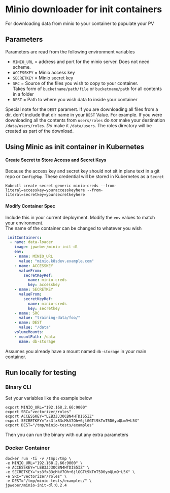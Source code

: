 # Minio downloader for init containers

For downloading data from minio to your container to populate your PV

## Parameters
Parameters are read from the following environment variables  
- `MINIO_URL` = address and port for the minio server. Does not need scheme.  
- `ACCESSKEY` = Minio access key  
- `SECRETKEY` = Minio secret key  
- `SRC` = Source of the files you wish to copy to your container.  
Takes form of `bucketname/path/file` or `bucketname/path` for all contents in a folder  
- `DEST` = Path to where you wish data to inside your container  

Special note for the `DEST` paramert. If you are downloading all files from a dir, don't include that dir name in your `DEST` Value. For example. If you were downloading all the contents from `users/roles` do _not_ make your destination `/data/users/roles`. *Do* make it `/data/users`. The roles directory will be created as part of the download. 



## Using Minic as init container in Kubernetes

#### Create Secret to Store Access and Secret Keys
Because the access key and secret key should not sit in plane text in a git repo or `ConfigMap`. These credential will be stored in Kubernetes as a `Secret`

``` shell
Kubectl create secret generic minio-creds --from-literal=accesskey=youraccesskeyhere --from-literal=secretkey=yoursecretkeyhere 
```

#### Modify Container Spec
Include this in your current deployment. Modify the `env` values to match your environment.  
The name of the container can be changed to whatever you wish

``` yaml
 initContainers:
  - name: data-loader 
    image: jpweber/minio-init-dl
    env:
    - name: MINIO_URL
      value: "minio.k8sdev.example.com"
    - name: ACCESSKEY
      valueFrom:
        secretKeyRef:
          name: minio-creds
          key: accesskey
    - name: SECRETKEY
      valueFrom:
        secretKeyRef:
          name: minio-creds
          key: secretkey
    - name: SRC
      value: "training-data/foo/"
    - name: DEST
      value: "/data"
    volumeMounts:
    - mountPath: /data
      name: db-storage
```

Assumes you already have a mount named `db-storage` in your main container. 

## Run locally for testing

### Binary CLI
Set your variables like the example below
``` shell
export MINIO_URL="192.168.2.66:9000"
export SRC="vectorizer/roles"
export ACCESSKEY="LEB3JJ3OCBN4HTDIS5IZ"
export SECRETKEY="xs3fx83cMkV7Oh+6jlGGTt9kTmT5D6yoQLm9+L5X"
export DEST="/tmp/minio-tests/examples"
```
Then you can run the binary with out any extra parameters

### Docker Container

``` shell
docker run -ti -v /tmp:/tmp \
-e MINIO_URL="192.168.2.66:9000" \
-e ACCESSKEY="LEB3JJ3OCBN4HTDIS5IZ" \
-e SECRETKEY="xs3fx83cMkV7Oh+6jlGGTt9kTmT5D6yoQLm9+L5X" \
-e SRC="vectorizer/roles" \
-e DEST="/tmp/minio-tests/examples/" \
jpweber/minio-init-dl:0.2.4
```